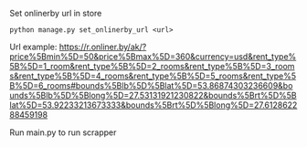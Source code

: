 
Set onlinerby url in store

`python manage.py set_onlinerby_url <url>`

Url example: https://r.onliner.by/ak/?price%5Bmin%5D=50&price%5Bmax%5D=360&currency=usd&rent_type%5B%5D=1_room&rent_type%5B%5D=2_rooms&rent_type%5B%5D=3_rooms&rent_type%5B%5D=4_rooms&rent_type%5B%5D=5_rooms&rent_type%5B%5D=6_rooms#bounds%5Blb%5D%5Blat%5D=53.86874303236609&bounds%5Blb%5D%5Blong%5D=27.53131921230822&bounds%5Brt%5D%5Blat%5D=53.92233213673333&bounds%5Brt%5D%5Blong%5D=27.612862288459198

Run main.py to run scrapper

